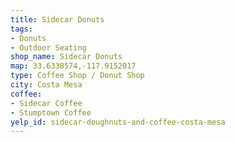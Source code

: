 ```yaml
---
title: Sidecar Donuts
tags:
- Donuts
- Outdoor Seating
shop_name: Sidecar Donuts
map: 33.6338574,-117.9152017
type: Coffee Shop / Donut Shop
city: Costa Mesa
coffee:
- Sidecar Coffee
- Stumptown Coffee
yelp_id: sidecar-doughnuts-and-coffee-costa-mesa
---
```

